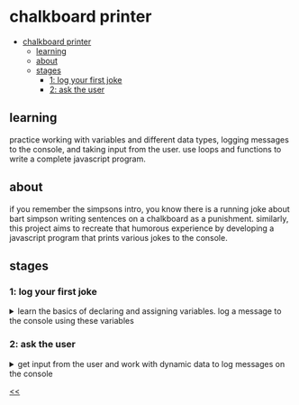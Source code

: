 # chalkboard printer

- [chalkboard printer](#chalkboard-printer)
  - [learning](#learning)
  - [about](#about)
  - [stages](#stages)
    - [1: log your first joke](#1-log-your-first-joke)
    - [2: ask the user](#2-ask-the-user)

## learning
practice working with variables and different data types, logging messages to the console, and taking input from the user. use loops and functions to write a complete javascript program.

## about
if you remember the simpsons intro, you know there is a running joke about bart simpson writing sentences on a chalkboard as a punishment. similarly, this project aims to recreate that humorous experience by developing a javascript program that prints various jokes to the console. 

## stages
### 1: log your first joke
<details>
<summary>learn the basics of declaring and assigning variables. log a message to the console using these variables</summary>

#### 1.1 description
in the show's intro, bart simpson is tasked with writing a message multiple times on a chalkboard as a punishment. too bad he didn't know programming for this task. luckily, you know how to create a javascript program to do this.

like bart simpson, you must create a javascript program to log a message to the console multiple times.

in this stage, you will notice we've declared the variables you need to use. however, we've made a mistake. correct the error, assign the necessary values from the objectives section, and log the message five times.

>make sure to follow the output style given in the examples.

#### 1.2 objectives
you should:

1. declare a variable named `name` and assign the value `bart` to it.
2. declare a variable named `surname` and assign the value `simpson` to it.
3. declare a variable named `message` and assign the value `i will not skateboard in the halls.` to it.
4. log this message to the console using the variables above five times: `this is [name] [surname] and [message]`

#### 1.3 examples
example 1:
```
this is bart simpson and i will not skateboard in the halls.
this is bart simpson and i will not skateboard in the halls.
this is bart simpson and i will not skateboard in the halls.
this is bart simpson and i will not skateboard in the halls.
this is bart simpson and i will not skateboard in the halls.
```

</details>

### 2: ask the user
<details>
<summary>get input from the user and work with dynamic data to log messages on the console</summary>

#### 2.1 description
time to add some energy to our project! in this stage, instead of using static values, you will get input from the user and log the messages according to the user's input. we've imported the `sync-input` library that you must use to take input from the user.

follow the output style given in the examples.

#### 2.2 objectives
you should:

1. take the input for the `name` variable.
2. take the input for the `surname` variable.
3. take the input for the `message` variable.
4. log this message to the console using the variables above five times: `this is [name] [surname] and [message]`

#### 2.3 examples
the greater-than symbol followed by a space (`> `) represents the user input. note that it's not part of the input.

example 1:
```
enter name: > bart
enter surname: > simpson
enter message: > i will not skateboard in the halls.
this is bart simpson and i will not skateboard in the halls.
this is bart simpson and i will not skateboard in the halls.
this is bart simpson and i will not skateboard in the halls.
this is bart simpson and i will not skateboard in the halls.
this is bart simpson and i will not skateboard in the halls.
```

</details>

[<<](https://github.com/eucarizan/front-end/blob/main/README.md)
<!--
:%s/\(Sample \(Input\|Output\) \d:\)\n\(.*\)/```\r\r**\1**\r```\3/gc

### 0: 
<details>
<summary></summary>

#### 0.1 description

#### 0.2 objectives

#### 0.3 examples

</details>
-->

